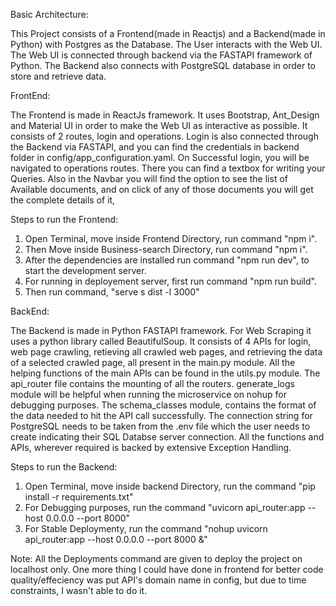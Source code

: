 Basic Architecture:
 
This Project consists of a Frontend(made in Reactjs) and a Backend(made in Python) with Postgres as the Database. The User interacts with the Web UI. The Web UI is connected through backend via the FASTAPI framework of Python. The Backend also connects with PostgreSQL database in order to store and retrieve data.


FrontEnd:

The Frontend is made in ReactJs framework. It uses Bootstrap, Ant_Design and Material UI in order to make the Web UI as interactive as possible. It consists of 2 routes, login and operations. Login is also connected through the Backend via FASTAPI, and you can find the credentials in backend folder in config/app_configuration.yaml. On Successful login, you will be navigated to operations routes. There you can find a textbox for writing your Queries. Also in the Navbar you will find the option to see the list of Available documents, and on click of any of those documents you will get the complete details of it,

Steps to run the Frontend:

1) Open Terminal, move inside Frontend Directory, run command "npm i".
2) Then Move inside Business-search Directory, run command "npm i".
3) After the dependencies are installed run command "npm run dev", to start the development server.
4) For running in deployement server, first run command "npm run build".
5) Then run command, "serve s dist -l 3000"

BackEnd:

The Backend is made in Python FASTAPI framework. For Web Scraping it uses a python library called BeautifulSoup. It consists of 4 APIs for login, web page crawling, retieving all crawled web pages, and retrieving the data of a selected crawled page, all present in the main.py module. All the helping functions of the main APIs can be found in the utils.py module. The api_router file contains the mounting of all the routers. generate_logs module will be helpful when running the microservice on nohup for debugging purposes. The schema_classes module, contains the format of the data needed to hit the API call successfully. The connection string for PostgreSQL needs to be taken from the .env file which the user needs to create indicating their SQL Databse server connection. All the functions and APIs, wherever required is backed by extensive Exception Handling. 

Steps to run the Backend:
1) Open Terminal, move inside backend Directory, run the command "pip install -r requirements.txt"
2) For Debugging purposes, run the command "uvicorn api_router:app --host 0.0.0.0 --port 8000"
3) For Stable Deploymenty, run the command "nohup uvicorn api_router:app --host 0.0.0.0 --port 8000 &"

Note: All the Deployments command are given to deploy the project on localhost only. One more thing I could have done in frontend for better code quality/effeciency was put API's domain name in config, but due to time constraints, I wasn't able to do it. 
